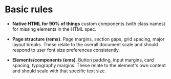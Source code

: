
# Basic rules

- **Native HTML for 90% of things** custom components (with class names) for missing elements in the HTML spec.

- **Page structure (rems)**. Page margins, section gaps, grid spacing, major layout breaks. These relate to the overall document scale and should respond to user font size preferences consistently.

- **Elements/components (ems)**. Button padding, input margins, card spacing, typography margins. These relate to the element's own content and should scale with that specific text size.